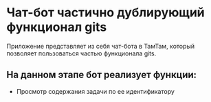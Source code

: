 # Чат-бот частично дублирующий функционал gits

Приложение представляет из себя чат-бота в ТамТам, который позволяет
пользоваться частью функционала gits.

## На данном этапе бот реализует функции:

* Просмотр содержания задачи по ее идентификатору